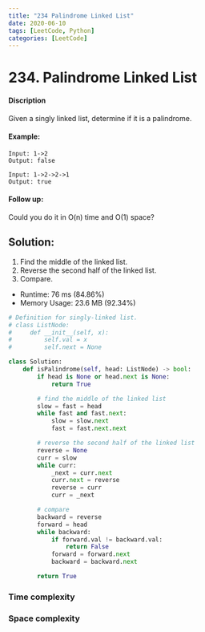 ```yaml
---
title: "234 Palindrome Linked List"
date: 2020-06-10
tags: [LeetCode, Python]
categories: [LeetCode]
---
```


# 234. Palindrome Linked List 

#### Discription

Given a singly linked list, determine if it is a palindrome.

#### Example:

```
Input: 1->2
Output: false

Input: 1->2->2->1
Output: true
```

#### Follow up:

Could you do it in O(n) time and O(1) space?

## Solution:

1. Find the middle of the linked list.
2. Reverse the second half of the linked list.
3. Compare.

- Runtime: 76 ms (84.86%)
- Memory Usage: 23.6 MB (92.34%)

```python
# Definition for singly-linked list.
# class ListNode:
#     def __init__(self, x):
#         self.val = x
#         self.next = None

class Solution:
    def isPalindrome(self, head: ListNode) -> bool:
        if head is None or head.next is None:
            return True

        # find the middle of the linked list
        slow = fast = head
        while fast and fast.next:
            slow = slow.next
            fast = fast.next.next

        # reverse the second half of the linked list
        reverse = None
        curr = slow
        while curr:
            _next = curr.next
            curr.next = reverse
            reverse = curr
            curr = _next

        # compare
        backward = reverse
        forward = head
        while backward:
            if forward.val != backward.val:
                return False
            forward = forward.next
            backward = backward.next

        return True
```

### Time complexity

### Space complexity
